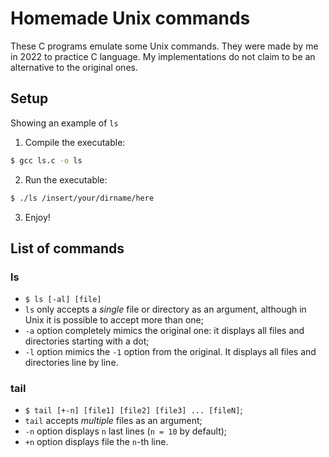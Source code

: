 # Homemade Unix commands
These C programs emulate some Unix commands. They were made by me in 2022 to practice C language.
My implementations do not claim to be an alternative to the original ones.

## Setup
Showing an example of `ls`
1. Compile the executable:
```bash
$ gcc ls.c -o ls 
```
2. Run the executable:
```bash
$ ./ls /insert/your/dirname/here
```
3. Enjoy!

## List of commands
### ls
- `$ ls [-al] [file]`
- `ls` only accepts a *single* file or directory as an argument, although in Unix it is possible to accept more than one;
- `-a` option completely mimics the original one: it displays all files and directories starting with a dot;
- `-l` option mimics the `-1` option from the original. It displays all files and directories line by line.

### tail
- `$ tail [+-n] [file1] [file2] [file3] ... [fileN]`;
- `tail` accepts *multiple* files as an argument;
- `-n` option displays `n` last lines (`n = 10` by default);
- `+n` option displays file the `n`-th line.